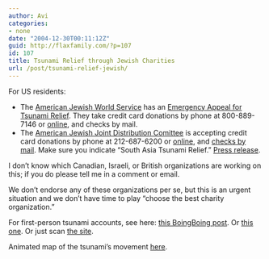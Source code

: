 ```yaml
---
author: Avi
categories:
- none
date: "2004-12-30T00:11:12Z"
guid: http://flaxfamily.com/?p=107
id: 107
title: Tsunami Relief through Jewish Charities
url: /post/tsunami-relief-jewish/
---
```

For US residents:

  * The [American Jewish World Service](http://www.ajws.org/index.cfm) has an [Emergency Appeal for Tsunami Relief](http://www.ajws.org/index.cfm?section_id=15). They take credit card donations by phone at 800-889-7146 or [online](https://secure3.ctsg.com/AJWS/donation/index.asp?Item=167), and checks by mail.
  * The [American Jewish Joint Distribution Comittee](https://www.jdc.org/) is accepting credit card donations by phone at 212-687-6200 or [online](https://www.jdc.org/donation/jdc_form.cfm), and [checks by mail](http://www.jdc.org/news_press_122904.html). Make sure you indicate &#8220;South Asia Tsunami Relief.&#8221; [Press release](http://www.jdc.org/news_press_122904.html).

I don&#8217;t know which Canadian, Israeli, or British organizations are working on this; if you do please tell me in a comment or email.

We don&#8217;t endorse any of these organizations per se, but this is an urgent situation and we don&#8217;t have time to play &#8220;choose the best charity organization.&#8221;

For first-person tsunami accounts, see here: [this BoingBoing post](http://www.boingboing.net/2004/12/27/smses_from_sri_lanka.html). Or [this one](http://www.boingboing.net/2004/12/27/tsunami_blog_coverag.html). Or just scan [the site](http://www.boingboing.net/).

Animated map of the tsunami&#8217;s movement [here](http://www.boingboing.net/2004/12/27/animations_of_tsunam.html).
